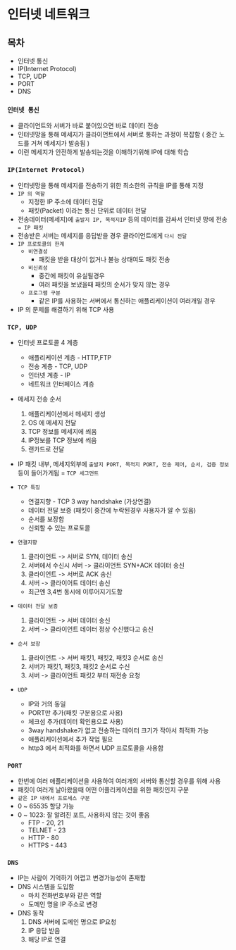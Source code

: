 # 인터넷 네트워크

## 목차
- 인터넷 통신
- IP(Internet Protocol)
- TCP, UDP
- PORT
- DNS

### `인터넷 통신`
- 클라이언트와 서버가 바로 붙어있으면 바로 데이터 전송
- 인터넷망을 통해 메세지가 클라이언트에서 서버로 통하는 과정이 복잡함 ( 중간 노드를 거쳐 메세지가 발송됨 )
- 이런 메세지가 안전하게 발송되는것을 이해하기위해 IP에 대해 학습

### `IP(Internet Protocol)`
- 인터넷망을 통해 메세지를 전송하기 위한 최소한의 규칙을 IP를 통해 지정
- `IP 의 역할`
    - 지정한 IP 주소에 데이터 전달
    - 패킷(Packet) 이라는 통신 단위로 데이터 전달
- 전송데이터(메세지)에 `출발지 IP, 목적지IP` 등의 데이터를 감싸서 인터넷 망에 전송 `= IP 패킷`
- 전송받은 서버는 메세지를 응답받을 경우 클라이언트에게 `다시 전달`
- `IP 프로토콜의 한계`
    - `비연결성`
        - 패킷을 받을 대상이 없거나 불능 상태여도 패킷 전송
    - `비신뢰성`
        - 중간에 패킷이 유실될경우
        - 여러 패킷을 보냈을때 패킷의 순서가 맞지 않는 경우
    - `프로그램 구분`
        - 같은 IP를 사용하는 서버에서 통신하는 애플리케이션이 여러개일 경우
- IP 의 문제를 해결하기 위해 TCP 사용

### `TCP, UDP`
- 인터넷 프로토콜 4 계층
    - 애플리케이션 계층 - HTTP,FTP
    - 전송 계층 - TCP, UDP
    - 인터넷 계층 - IP
    - 네트워크 인터페이스 계층

- 메세지 전송 순서
    1. 애플리케이션에서 메세지 생성
    2. OS 에 메세지 전달
    3. TCP 정보를 메세지에 씌움
    4. IP정보를 TCP 정보에 씌움
    5. 랜카드로 전달
- IP 패킷 내부, 메세지외부에 `출발지 PORT, 목적지 PORT, 전송 제어, 순서, 검증 정보`등이 들어가게됨 = `TCP 세그먼트`
- `TCP 특징`
    - 연결지향 - TCP 3 way handshake (가상연결)
    - 데이터 전달 보증 (패킷이 중간에 누락된경우 사용자가 알 수 있음)
    - 순서를 보장함
    - 신뢰할 수 있는 프로토콜

- `연결지향`
    1. 클라이언트 -> 서버로 SYN, 데이터 송신
    2. 서버에서 수신시 서버 -> 클라이언트 SYN+ACK 데이터 송신
    3. 클라이언트 -> 서버로 ACK  송신
    4. 서버 -> 클라이어트 데이터 송신
    - 최근엔 3,4번 동시에 이루어지기도함
- `데이터 전달 보증`
    1. 클라이언트 -> 서버 데이터 송신
    2. 서버 -> 클라이언트 데이터 정상 수신했다고 송신

- `순서 보장`
    1. 클라이언트 -> 서버 패킷1, 패킷2, 패킷3 순서로 송신
    2. 서버가 패킷1, 패킷3, 패킷2 순서로 수신
    3. 서버 -> 클라이언트 패킷2 부터 재전송 요청
- `UDP`
    - IP와 거의 동일
    - PORT만 추가(패킷 구분용으로 사용)
    - 체크섬 추가(데이터 확인용으로 사용)
    - 3way handshake가 없고 전송하는 데이터 크기가 작아서 최적화 가능
    - 애플리케이션에서 추가 작업 필요
    - http3 에서 최적화를 하면서 UDP 프로토콜을 사용함

### `PORT`
- 한번에 여러 애플리케이션을 사용하여 여러개의 서버와 통신할 경우를 위해 사용
- 패킷이 여러개 날아왔을때 어떤 어플리케이션을 위한 패킷인지 구분
- `같은 IP 내에서 프로세스 구분`
- 0 ~ 65535 할당 가능
- 0 ~ 1023: 잘 알려진 포트, 사용하지 않는 것이 좋음
    - FTP - 20, 21
    - TELNET - 23
    - HTTP - 80
    - HTTPS - 443
### `DNS`
- IP는 사람이 기억하기 어렵고 변경가능성이 존재함
- DNS 시스템을 도입함
    - 마치 전화번호부와 같은 역할
    - 도메인 명을 IP 주소로 변경
- DNS 동작
    1. DNS 서버에 도메인 명으로 IP요청
    2. IP 응답 받음
    3. 해당 IP로 연결